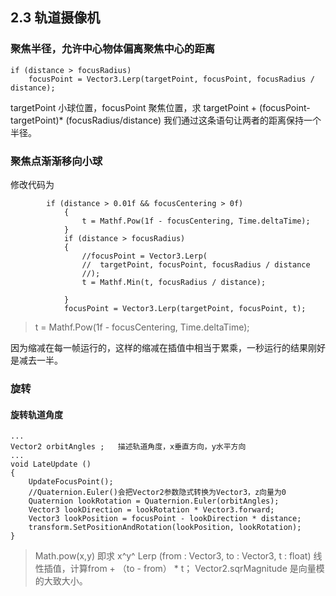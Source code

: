 ## 2.3 轨道摄像机
### 聚焦半径，允许中心物体偏离聚焦中心的距离
```
if (distance > focusRadius)	
	focusPoint = Vector3.Lerp(targetPoint, focusPoint, focusRadius / distance);
```
targetPoint 小球位置，focusPoint 聚焦位置，求 targetPoint + (focusPoint-targetPoint)*  (focusRadius/distance)
我们通过这条语句让两者的距离保持一个半径。 

### 聚焦点渐渐移向小球
修改代码为
```
	    if (distance > 0.01f && focusCentering > 0f)
            {
                t = Mathf.Pow(1f - focusCentering, Time.deltaTime);
            }
            if (distance > focusRadius)
            {
                //focusPoint = Vector3.Lerp(
                //	targetPoint, focusPoint, focusRadius / distance
                //);
                t = Mathf.Min(t, focusRadius / distance);

            }
            focusPoint = Vector3.Lerp(targetPoint, focusPoint, t);
```
>t = Mathf.Pow(1f - focusCentering, Time.deltaTime);

因为缩减在每一帧运行的，这样的缩减在插值中相当于累乘，一秒运行的结果刚好是减去一半。

### 旋转
#### 旋转轨道角度

```
...
Vector2 orbitAngles ;   描述轨道角度，x垂直方向，y水平方向
...
void LateUpdate () 
{
	UpdateFocusPoint();
	//Quaternion.Euler()会把Vector2参数隐式转换为Vector3，z向量为0
	Quaternion lookRotation = Quaternion.Euler(orbitAngles);
	Vector3 lookDirection = lookRotation * Vector3.forward;
	Vector3 lookPosition = focusPoint - lookDirection * distance;
	transform.SetPositionAndRotation(lookPosition, lookRotation);
}
```



> Math.pow(x,y) 即求 x^y^ 
> Lerp (from : Vector3, to : Vector3, t : float)  线性插值，计算from + （to - from） * t；
> Vector2.sqrMagnitude 是向量模的大致大小。